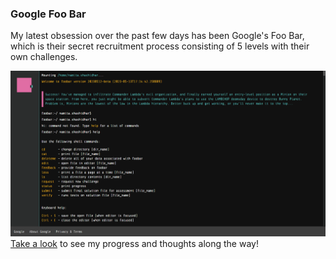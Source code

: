 ### Google Foo Bar

My latest obsession over the past few days has been Google's Foo Bar, which is their secret recruitment process consisting of 5 levels with their own challenges.

![Alt Text](./screen1.png)
[Take a look](./play-through.md) to see my progress and thoughts along the way!
